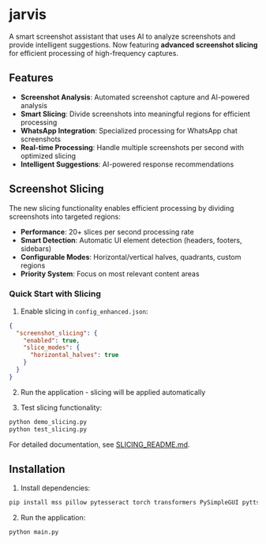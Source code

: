 # jarvis

A smart screenshot assistant that uses AI to analyze screenshots and provide intelligent suggestions. Now featuring **advanced screenshot slicing** for efficient processing of high-frequency captures.

## Features

- **Screenshot Analysis**: Automated screenshot capture and AI-powered analysis
- **Smart Slicing**: Divide screenshots into meaningful regions for efficient processing
- **WhatsApp Integration**: Specialized processing for WhatsApp chat screenshots
- **Real-time Processing**: Handle multiple screenshots per second with optimized slicing
- **Intelligent Suggestions**: AI-powered response recommendations

## Screenshot Slicing

The new slicing functionality enables efficient processing by dividing screenshots into targeted regions:

- **Performance**: 20+ slices per second processing rate
- **Smart Detection**: Automatic UI element detection (headers, footers, sidebars)
- **Configurable Modes**: Horizontal/vertical halves, quadrants, custom regions
- **Priority System**: Focus on most relevant content areas

### Quick Start with Slicing

1. Enable slicing in `config_enhanced.json`:
```json
{
  "screenshot_slicing": {
    "enabled": true,
    "slice_modes": {
      "horizontal_halves": true
    }
  }
}
```

2. Run the application - slicing will be applied automatically

3. Test slicing functionality:
```bash
python demo_slicing.py
python test_slicing.py
```

For detailed documentation, see [SLICING_README.md](SLICING_README.md).

## Installation

1. Install dependencies:
```bash
pip install mss pillow pytesseract torch transformers PySimpleGUI pyttsx3 opencv-python numpy
```

2. Run the application:
```bash
python main.py
```